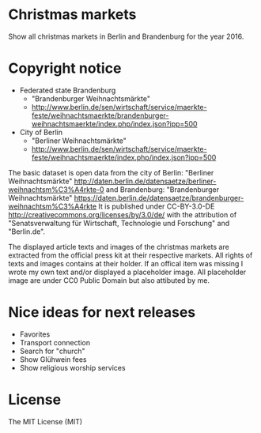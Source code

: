 Christmas markets
=================

Show all christmas markets in Berlin and Brandenburg for the year 2016.

Copyright notice
================

- Federated state Brandenburg
  - "Brandenburger Weihnachtsmärkte"
  - http://www.berlin.de/sen/wirtschaft/service/maerkte-feste/weihnachtsmaerkte/brandenburger-weihnachtsmaerkte/index.php/index.json?ipp=500
- City of Berlin
  - "Berliner Weihnachtsmärkte"
  - http://www.berlin.de/sen/wirtschaft/service/maerkte-feste/weihnachtsmaerkte/index.php/index.json?ipp=500

The basic dataset is open data from the city of Berlin: "Berliner Weihnachtsmärkte" http://daten.berlin.de/datensaetze/berliner-weihnachtsm%C3%A4rkte-0 and Brandenburg: "Brandenburger Weihnachtsmärkte" https://daten.berlin.de/datensaetze/brandenburger-weihnachtsm%C3%A4rkte It is published under CC-BY-3.0-DE http://creativecommons.org/licenses/by/3.0/de/ with the attribution of "Senatsverwaltung für Wirtschaft, Technologie und Forschung" and "Berlin.de".

The displayed article texts and images of the christmas markets are extracted from the official press kit at their respective markets. All rights of texts and images contains at their holder. If an offical item was missing I wrote my own text and/or displayed a placeholder image. All placeholder image are under CC0 Public Domain but also attibuted by me.

Nice ideas for next releases
============================

- Favorites
- Transport connection
- Search for "church"
- Show Glühwein fees
- Show religious worship services

License
=======

The MIT License (MIT)
